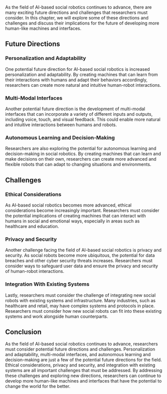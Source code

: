 
As the field of AI-based social robotics continues to advance, there are many exciting future directions and challenges that researchers must consider. In this chapter, we will explore some of these directions and challenges and discuss their implications for the future of developing more human-like machines and interfaces.

Future Directions
-----------------

### Personalization and Adaptability

One potential future direction for AI-based social robotics is increased personalization and adaptability. By creating machines that can learn from their interactions with humans and adapt their behaviors accordingly, researchers can create more natural and intuitive human-robot interactions.

### Multi-Modal Interfaces

Another potential future direction is the development of multi-modal interfaces that can incorporate a variety of different inputs and outputs, including voice, touch, and visual feedback. This could enable more natural and intuitive interactions between humans and robots.

### Autonomous Learning and Decision-Making

Researchers are also exploring the potential for autonomous learning and decision-making in social robotics. By creating machines that can learn and make decisions on their own, researchers can create more advanced and flexible robots that can adapt to changing situations and environments.

Challenges
----------

### Ethical Considerations

As AI-based social robotics becomes more advanced, ethical considerations become increasingly important. Researchers must consider the potential implications of creating machines that can interact with humans in social and emotional ways, especially in areas such as healthcare and education.

### Privacy and Security

Another challenge facing the field of AI-based social robotics is privacy and security. As social robots become more ubiquitous, the potential for data breaches and other cyber security threats increases. Researchers must consider ways to safeguard user data and ensure the privacy and security of human-robot interactions.

### Integration With Existing Systems

Lastly, researchers must consider the challenge of integrating new social robots with existing systems and infrastructure. Many industries, such as healthcare and retail, may have complex systems and protocols in place. Researchers must consider how new social robots can fit into these existing systems and work alongside human counterparts.

Conclusion
----------

As the field of AI-based social robotics continues to advance, researchers must consider potential future directions and challenges. Personalization and adaptability, multi-modal interfaces, and autonomous learning and decision-making are just a few of the potential future directions for the field. Ethical considerations, privacy and security, and integration with existing systems are all important challenges that must be addressed. By addressing these challenges and exploring new directions, researchers can continue to develop more human-like machines and interfaces that have the potential to change the world for the better.
